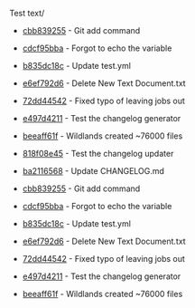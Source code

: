 Test text/
- [cbb839255](http://github.com/BasieBrinkie/AstroCraft/commit/cbb83925541d6630ee20272a7a1f9ef577578792) - Git add command
- [cdcf95bba](http://github.com/BasieBrinkie/AstroCraft/commit/cdcf95bbab98b7ed930a692f696b085976b483c8) - Forgot to echo the variable
- [b835dc18c](http://github.com/BasieBrinkie/AstroCraft/commit/b835dc18cfafde1b02a96883044765aa2c36edab) - Update test.yml
- [e6ef792d6](http://github.com/BasieBrinkie/AstroCraft/commit/e6ef792d69ec61dbc3e9f3ddc6abf13c477bf543) - Delete New Text Document.txt
- [72dd44542](http://github.com/BasieBrinkie/AstroCraft/commit/72dd44542f53cf48cc1a4a89469eac27af3b7dd4) - Fixed typo of leaving jobs out
- [e497d4211](http://github.com/BasieBrinkie/AstroCraft/commit/e497d4211455a40bb6cea194455df816ab469122) - Test the changelog generator
- [beeaff61f](http://github.com/BasieBrinkie/AstroCraft/commit/beeaff61f4261c1e20193abb788913cdb5091075) - Wildlands created ~76000 files

- [818f08e45](http://github.com/BasieBrinkie/AstroCraft/commit/818f08e45549385996dd5caa562065be34afed5c) - Test the changelog updater
- [ba2116568](http://github.com/BasieBrinkie/AstroCraft/commit/ba2116568407f28aaf0bea90a65504df552eef04) - Update CHANGELOG.md
- [cbb839255](http://github.com/BasieBrinkie/AstroCraft/commit/cbb83925541d6630ee20272a7a1f9ef577578792) - Git add command
- [cdcf95bba](http://github.com/BasieBrinkie/AstroCraft/commit/cdcf95bbab98b7ed930a692f696b085976b483c8) - Forgot to echo the variable
- [b835dc18c](http://github.com/BasieBrinkie/AstroCraft/commit/b835dc18cfafde1b02a96883044765aa2c36edab) - Update test.yml
- [e6ef792d6](http://github.com/BasieBrinkie/AstroCraft/commit/e6ef792d69ec61dbc3e9f3ddc6abf13c477bf543) - Delete New Text Document.txt
- [72dd44542](http://github.com/BasieBrinkie/AstroCraft/commit/72dd44542f53cf48cc1a4a89469eac27af3b7dd4) - Fixed typo of leaving jobs out
- [e497d4211](http://github.com/BasieBrinkie/AstroCraft/commit/e497d4211455a40bb6cea194455df816ab469122) - Test the changelog generator
- [beeaff61f](http://github.com/BasieBrinkie/AstroCraft/commit/beeaff61f4261c1e20193abb788913cdb5091075) - Wildlands created ~76000 files

